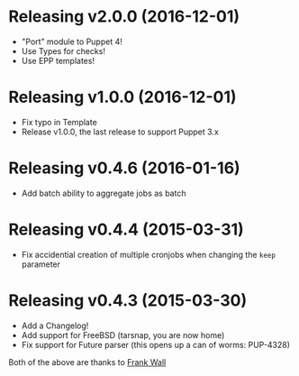 Releasing v2.0.0 (2016-12-01)
=============================
* "Port" module to Puppet 4!
* Use Types for checks!
* Use EPP templates!

Releasing v1.0.0 (2016-12-01)
=============================
* Fix typo in Template
* Release v1.0.0, the last release to support Puppet 3.x

Releasing v0.4.6 (2016-01-16)
=============================
* Add batch ability to aggregate jobs as batch

Releasing v0.4.4 (2015-03-31)
=============================
* Fix accidential creation of multiple cronjobs when changing the `keep` parameter

Releasing v0.4.3 (2015-03-30)
=============================
* Add a Changelog!
* Add support for FreeBSD (tarsnap, you are now home)
* Fix support for Future parser (this opens up a can of worms: PUP-4328)

Both of the above are thanks to [Frank Wall](https://github.com/fraenki)
